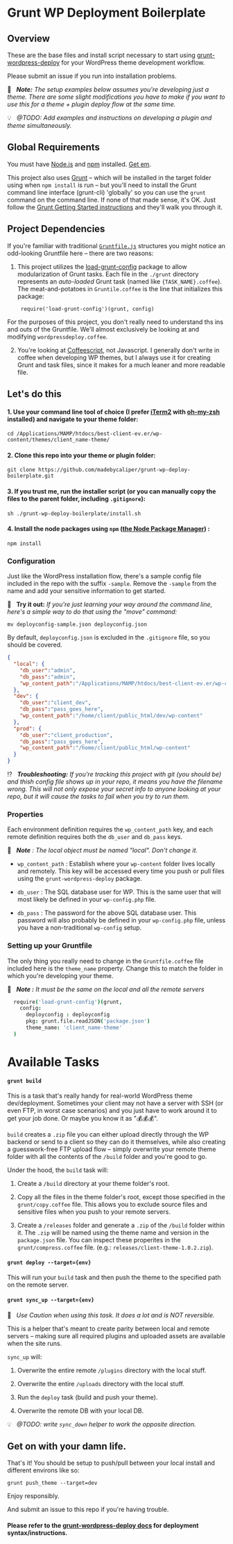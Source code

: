 Grunt WP Deployment Boilerplate
===========================

## Overview

These are the base files and install script necessary to start using [grunt-wordpress-deploy](https://github.com/madebycaliper/grunt-wordpress-deploy) for your WordPress theme development workflow.

Please submit an issue if you run into installation problems.

:loudspeaker: &nbsp; _**Note:** The setup examples below assumes you're developing just a theme. There are some slight modifications you have to make if you want to use this for a theme + plugin deploy flow at the same time._

:bulb: &nbsp; _@TODO: Add examples and instructions on developing a plugin and theme simultaneously._


## Global Requirements

You must have [Node.js](http://nodejs.org/) and [npm](https://www.npmjs.org/) installed. [Get em](https://docs.npmjs.com/getting-started/installing-node).

This project also uses [Grunt](http://gruntjs.com/getting-started) – which will be installed in the target folder using when `npm install` is run – but you'll need to install the Grunt command line interface (grunt-cli) 'globally' so you can use the `grunt` command on the command line. If none of that made sense, it's OK. Just follow the [Grunt Getting Started instructions](http://gruntjs.com/getting-started) and they'll walk you through it.


## Project Dependencies

If you're familiar with traditional [`Gruntfile.js`](http://gruntjs.com/sample-gruntfile) structures you might notice an odd-looking Gruntfile here – there are two reasons:

1. This project utilizes the [load-grunt-config](http://firstandthird.github.io/load-grunt-config/) package to allow modularization of Grunt tasks. Each file in the `./grunt` directory represents an _auto-loaded_ Grunt task (named like `{TASK_NAME}.coffee`). The meat-and-potatoes in `Gruntile.coffee` is the line that initializes this package:

        require('load-grunt-config')(grunt, config)

  For the purposes of this project, you don't really need to understand ths ins and outs of the Gruntfile. We'll almost exclusively be looking at and modifying `wordpressdeploy.coffee`.

2. You're looking at [Coffeescript](http://coffeescript.org), not Javascript. I generally don't write in coffee when developing WP themes, but I always use it for creating Grunt and task files, since it makes for a much leaner and more readable file.


## Let's do this

#### 1. Use your command line tool of choice (I prefer [iTerm2](http://iterm2.com/) with [oh-my-zsh](https://github.com/robbyrussell/oh-my-zsh) installed) and navigate to your theme folder:

  ```shell
  cd /Applications/MAMP/htdocs/best-client-ev.er/wp-content/themes/client_name-theme/
  ```

#### 2. Clone this repo into your theme or plugin folder:

  ```shell
  git clone https://github.com/madebycaliper/grunt-wp-deploy-boilerplate.git
  ```

#### 3. If you trust me, run the installer script (or you can manually copy the files to the parent folder, including `.gitignore`):

  ```shell
  sh ./grunt-wp-deploy-boilerplate/install.sh
  ```

#### 4. Install the node packages using `npm` ([the Node Package Manager](https://www.npmjs.com/)) :

  ```shell
  npm install
  ```

### Configuration

Just like the WordPress installation flow, there's a sample config file included in the repo with the suffix `-sample`. Remove the `-sample` from the name and add your sensitive information to get started.

:dart: &nbsp; **Try it out:** _If you're just learning your way around the command line, here's a simple way to do that using the "move" command:_

```
mv deployconfig-sample.json deployconfig.json
```

By default, `deployconfig.json` is excluded in the `.gitignore` file, so you should be covered. 


```json
{
  "local": {
    "db_user":"admin",
    "db_pass":"admin",  
    "wp_content_path":"/Applications/MAMP/htdocs/best-client-ev.er/wp-content"
  },
  "dev": {
    "db_user":"client_dev",
    "db_pass":"pass_goes_here",
    "wp_content_path":"/home/client/public_html/dev/wp-content"
  },
  "prod": {
    "db_user":"client_production",
    "db_pass":"pass_goes_here",
    "wp_content_path":"/home/client/public_html/wp-content"
  }
}

```

:interrobang: &nbsp; _**Troubleshooting:** If you're tracking this project with git (you should be) and thish config file shows up in your repo, it means you have the filename wrong. This will not only expose your secret info to anyone looking at your repo, but it will cause the tasks to fail when you try to run them._


### Properties

Each environment definition requires the `wp_content_path` key, and each remote definition requires both the `db_user` and `db_pass` keys.

:loudspeaker: &nbsp; _**Note** : The local object must be named "local". Don't change it._

* `wp_content_path` : Establish where your `wp-content` folder lives locally and remotely. This key will be accessed every time you push or pull files using the `grunt-wordpress-deploy` package.

* `db_user` : The SQL database user for WP. This is the same user that will most likely be defined in your `wp-config.php` file.

* `db_pass` : The password for the above SQL database user. This password will also probably be defined in your `wp-config.php` file, unless you have a non-traditional `wp-config` setup.


### Setting up your Gruntfile

The only thing you really need to change in the `Gruntfile.coffee` file included here is the `theme_name` property. Change this to match the folder in which you're developing your theme.

:loudspeaker: &nbsp; _**Note :** It must be the same on the local and all the remote servers_

```coffee
  require('load-grunt-config')(grunt,
    config:
      deployconfig : deployconfig
      pkg: grunt.file.readJSON('package.json')
      theme_name: 'client_name-theme'      
  )
```


Available Tasks
===========================

#### `grunt build`

This is a task that's really handy for real-world WordPress theme dev/deployment. Sometimes your client may not have a server with SSH (or even FTP, in worst case scenarios) and you just have to work around it to get your job done. Or maybe you know it as ":moneybag::moneybag::moneybag:".

`build` creates a `.zip` file you can either upload directly through the WP backend or send to a client so they can do it themselves, while also creating a guesswork-free FTP upload flow – simply overwrite your remote theme folder with all the contents of the `/build` folder and you're good to go.

Under the hood, the `build` task will:

1. Create a `/build` directory at your theme folder's root.

2. Copy all the files in the theme folder's root, except those specified in the `grunt/copy.coffee` file. This allows you to exclude source files and sensitive files when you push to your remote servers.

3. Create a `/releases` folder and generate a `.zip` of the `/build` folder within it. The `.zip` will be named using the theme name and version in the `package.json` file. You can inspect these properites in the `grunt/compress.coffee` file. (e.g.: `releases/client-theme-1.0.2.zip`).


#### `grunt deploy --target={env}`

This will run your `build` task and then push the theme to the specified path on the remote server.

#### `grunt sync_up --target={env}`

:pizza: &nbsp; _Use Caution when using this task. It does a lot and is NOT reversible._

This is a helper that's meant to create parity between local and remote servers – making sure all required plugins and uploaded assets are available when the site runs.

`sync_up` will:

1. Overwrite the entire remote `/plugins` directory with the local stuff.

2. Overwrite the entire `/uploads` directory with the local stuff.

3. Run the `deploy` task (build and push your theme).

4. Overwrite the remote DB with your local DB.

:bulb: &nbsp; _@TODO: write `sync_down` helper to work the opposite direction._



## Get on with your damn life.

That's it! You should be setup to push/pull between your local install and different environs like so:

```
grunt push_theme --target=dev
```

Enjoy responsibly.

And submit an issue to this repo if you're having trouble.


#### Please refer to the [grunt-wordpress-deploy docs](https://github.com/madebycaliper/grunt-wordpress-deploy/) for deployment syntax/instructions.

